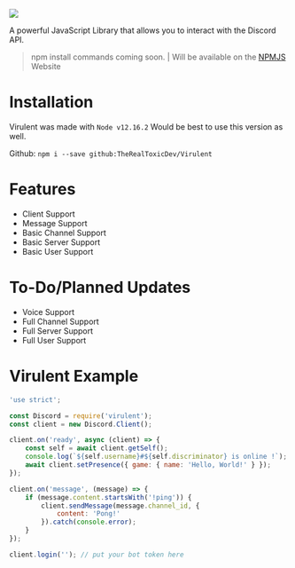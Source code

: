 ![](https://i.imgur.com/1gqzxVd.png)

A powerful JavaScript Library that allows you to interact with the Discord API.

> npm install commands coming soon. | Will be available on the [NPMJS](https://www.npmjs.com/) Website

# Installation
Virulent was made with `Node v12.16.2` Would be best to use this version as well.

Github: ``npm i --save github:TheRealToxicDev/Virulent``

# Features
* Client Support
* Message Support
* Basic Channel Support
* Basic Server Support
* Basic User Support

# To-Do/Planned Updates
* Voice Support
* Full Channel Support
* Full Server Support
* Full User Support

# Virulent Example
```js
'use strict';

const Discord = require('virulent');
const client = new Discord.Client();

client.on('ready', async (client) => {
    const self = await client.getSelf();
    console.log(`${self.username}#${self.discriminator} is online !`);
    await client.setPresence({ game: { name: 'Hello, World!' } });
});

client.on('message', (message) => {
    if (message.content.startsWith('!ping')) {
        client.sendMessage(message.channel_id, {
            content: 'Pong!'
        }).catch(console.error);
    }
});

client.login(''); // put your bot token here
```
